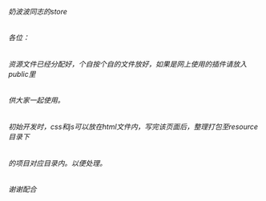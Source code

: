 ###### 奶波波同志的store


###### 各位：
######   资源文件已经分配好，个自按个自的文件放好，如果是网上使用的插件请放入public里
###### 供大家一起使用。
######   初始开发时，css和js可以放在html文件内，写完该页面后，整理打包至resource目录下
###### 的项目对应目录内。以便处理。
######  谢谢配合